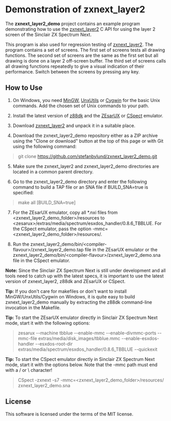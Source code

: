 # Demonstration of zxnext_layer2

The **zxnext_layer2_demo** project contains an example program demonstrating
how to use the [zxnext_layer2](https://github.com/stefanbylund/zxnext_layer2) C
API for using the layer 2 screen of the Sinclair ZX Spectrum Next.

This program is also used for regression testing of
[zxnext_layer2](https://github.com/stefanbylund/zxnext_layer2). The program
contains a set of screens. The first set of screens tests all drawing functions.
The second set of screens are the same as the first set but all drawing is done
on a layer 2 off-screen buffer. The third set of screens calls all drawing
functions repeatedly to give a visual indication of their performance. Switch
between the screens by pressing any key.

## How to Use

1. On Windows, you need [MinGW](http://www.mingw.org/),
[UnxUtils](https://sourceforge.net/projects/unxutils/) or
[Cygwin](https://www.cygwin.com/) for the basic Unix commands. Add the chosen
set of Unix commands to your path.

2. Install the latest version of [z88dk](https://github.com/z88dk/z88dk) and the
[ZEsarUX](https://sourceforge.net/projects/zesarux/) or
[CSpect](https://dailly.blogspot.se/) emulator.

3. Download [zxnext_layer2](https://github.com/stefanbylund/zxnext_layer2/blob/master/build/zxnext_layer2.zip)
and unpack it in a suitable place.

4. Download the zxnext_layer2_demo repository either as a ZIP archive using the
"Clone or download" button at the top of this page or with Git using the
following command:

> git clone https://github.com/stefanbylund/zxnext_layer2_demo.git

5. Make sure the zxnext_layer2 and zxnext_layer2_demo directories are located in
a common parent directory.

6. Go to the zxnext_layer2_demo directory and enter the following command to
build a TAP file or an SNA file if BUILD_SNA=true is specified:

> make all [BUILD_SNA=true]

7. For the ZEsarUX emulator, copy all *.nxi files from \<zxnext_layer2_demo_folder\>/resources
to \<zesarux\>/extras/media/spectrum/esxdos_handler/0.8.6_TBBLUE. For the CSpect
emulator, pass the option -mmc=\<zxnext_layer2_demo_folder\>/resources/.

8. Run the zxnext_layer2_demo/bin/\<compiler-flavour\>/zxnext_layer2_demo.tap
file in the ZEsarUX emulator or the
zxnext_layer2_demo/bin/\<compiler-flavour\>/zxnext_layer2_demo.sna file in the
CSpect emulator.

**Note:** Since the Sinclair ZX Spectrum Next is still under development and all
tools need to catch up with the latest specs, it is important to use the latest
version of zxnext_layer2, z88dk and ZEsarUX or CSpect.

**Tip:** If you don't care for makefiles or don't want to install
MinGW/UnxUtils/Cygwin on Windows, it is quite easy to build zxnext_layer2_demo
manually by extracting the z88dk command-line invocation in the Makefile.

**Tip:** To start the ZEsarUX emulator directly in Sinclair ZX Spectrum Next
mode, start it with the following options:

> zesarux --machine tbblue --enable-mmc --enable-divmmc-ports --mmc-file extras/media/disk_images/tbblue.mmc
    --enable-esxdos-handler --esxdos-root-dir extras/media/spectrum/esxdos_handler/0.8.6_TBBLUE --quickexit

**Tip:** To start the CSpect emulator directly in Sinclair ZX Spectrum Next
mode, start it with the options below. Note that the -mmc path must end with a
/ or \ character!

> CSpect -zxnext -s7 -mmc=\<zxnext_layer2_demo_folder\>/resources/ zxnext_layer2_demo.sna

## License

This software is licensed under the terms of the MIT license.
